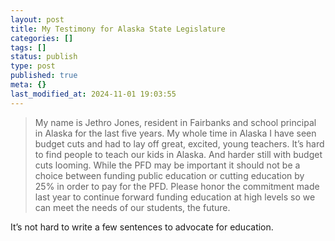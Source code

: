 ```yaml
---
layout: post
title: My Testimony for Alaska State Legislature
categories: []
tags: []
status: publish
type: post
published: true
meta: {}
last_modified_at: 2024-11-01 19:03:55
---
```


>My name is Jethro Jones, resident in Fairbanks and school principal in Alaska for the last five years. My whole time in Alaska I have seen budget cuts and had to lay off great, excited, young teachers. It’s hard to find people to teach our kids in Alaska. And harder still with budget cuts looming. While the PFD may be important it should not be a choice between funding public education or cutting education by 25% in order to pay for the PFD. Please honor the commitment made last year to continue forward funding education at high levels so we can meet the needs of our students, the future.


It’s not hard to write a few sentences to advocate for education.
